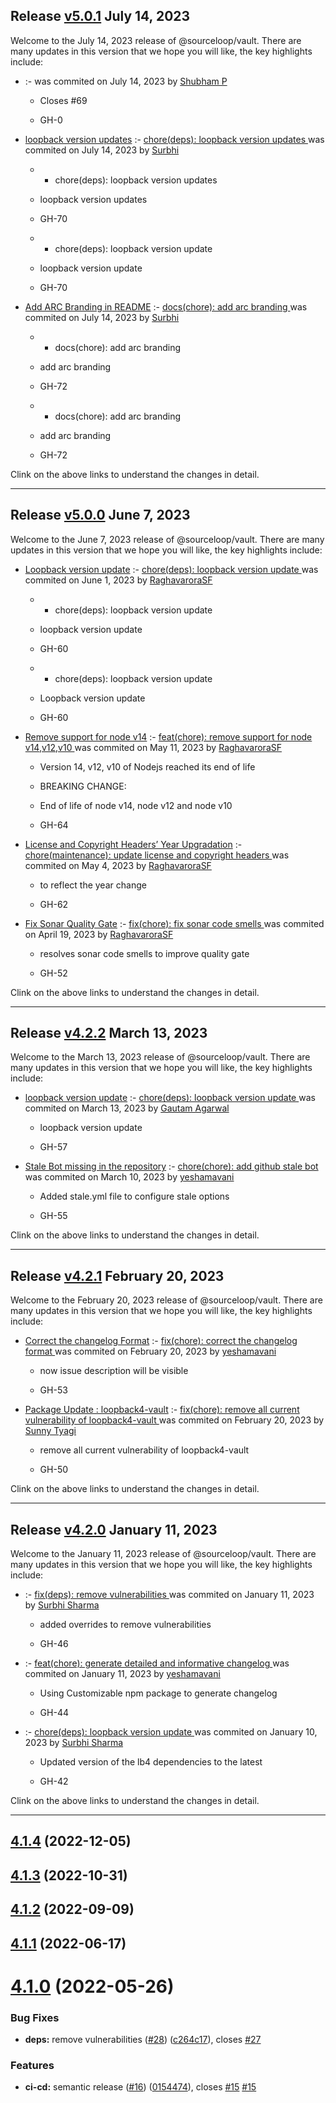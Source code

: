 ## Release [v5.0.1](https://github.com/sourcefuse/loopback4-vault/compare/v5.0.0..v5.0.1) July 14, 2023
Welcome to the July 14, 2023 release of @sourceloop/vault. There are many updates in this version that we hope you will like, the key highlights include:

  - [](https://github.com/sourcefuse/loopback4-vault/issues/0) :- [](https://github.com/sourcefuse/loopback4-vault/commit/ce4586a1212842fe17682f4d18cce056f6445104) was commited on July 14, 2023 by [Shubham P](mailto:shubham.prajapat@sourcefuse.com)
    
      - Closes #69
      
      - GH-0
      
  
  - [loopback version updates](https://github.com/sourcefuse/loopback4-vault/issues/70) :- [chore(deps): loopback version updates ](https://github.com/sourcefuse/loopback4-vault/commit/5f00640ed6c7a7ac6b94b5d34cb19add021ad0e6) was commited on July 14, 2023 by [Surbhi](mailto:98279679+Surbhi-sharma1@users.noreply.github.com)
    
      - * chore(deps): loopback version updates
      
      -  loopback version updates
      
      -  GH-70
      
      - * chore(deps): loopback version update
      
      -  loopback version update
      
      -  GH-70
      
  
  - [Add ARC Branding in README](https://github.com/sourcefuse/loopback4-vault/issues/72) :- [docs(chore): add arc branding ](https://github.com/sourcefuse/loopback4-vault/commit/3b9f390ad6c13f3811c76d4c50b6e59fc62ae8b6) was commited on July 14, 2023 by [Surbhi](mailto:98279679+Surbhi-sharma1@users.noreply.github.com)
    
      - * docs(chore): add arc branding
      
      -  add arc branding
      
      -  GH-72
      
      - * docs(chore): add arc branding
      
      -  add arc branding
      
      -  GH-72
      
  
Clink on the above links to understand the changes in detail.
  ___

## Release [v5.0.0](https://github.com/sourcefuse/loopback4-vault/compare/v4.2.2..v5.0.0) June 7, 2023
Welcome to the June 7, 2023 release of @sourceloop/vault. There are many updates in this version that we hope you will like, the key highlights include:

  - [Loopback version update](https://github.com/sourcefuse/loopback4-vault/issues/60) :- [chore(deps): loopback version update ](https://github.com/sourcefuse/loopback4-vault/commit/5d37a39aed931e1c7894b582e48677112e4c47fc) was commited on June 1, 2023 by [RaghavaroraSF](mailto:97958393+RaghavaroraSF@users.noreply.github.com)
    
      - * chore(deps): loopback version update
      
      -  loopback version update
      
      -  GH-60
      
      - * chore(deps): loopback version update
      
      -  Loopback version update
      
      -  GH-60
      
  
  - [Remove support for node v14](https://github.com/sourcefuse/loopback4-vault/issues/64) :- [feat(chore): remove support for node v14,v12,v10 ](https://github.com/sourcefuse/loopback4-vault/commit/ca0049e5e142ec737cedf7de11a997f82cbcde34) was commited on May 11, 2023 by [RaghavaroraSF](mailto:97958393+RaghavaroraSF@users.noreply.github.com)
    
      - Version 14, v12, v10 of Nodejs reached its end of life
      
      -  BREAKING CHANGE:
      
      - End of life of node v14, node v12 and node v10
      
      -  GH-64
      
  
  - [License and Copyright Headers’ Year Upgradation](https://github.com/sourcefuse/loopback4-vault/issues/62) :- [chore(maintenance): update license and copyright headers ](https://github.com/sourcefuse/loopback4-vault/commit/db603625bbe933eba74998ca36e458ff06c0b77e) was commited on May 4, 2023 by [RaghavaroraSF](mailto:97958393+RaghavaroraSF@users.noreply.github.com)
    
      - to reflect the year change
      
      -  GH-62
      
  
  - [Fix Sonar Quality Gate](https://github.com/sourcefuse/loopback4-vault/issues/52) :- [fix(chore): fix sonar code smells ](https://github.com/sourcefuse/loopback4-vault/commit/74056629f1429d4b019b8bb20e51aa69d0ec260a) was commited on April 19, 2023 by [RaghavaroraSF](mailto:97958393+RaghavaroraSF@users.noreply.github.com)
    
      - resolves sonar code smells to improve quality gate
      
      -  GH-52
      
  
Clink on the above links to understand the changes in detail.
  ___

## Release [v4.2.2](https://github.com/sourcefuse/loopback4-vault/compare/v4.2.1..v4.2.2) March 13, 2023
Welcome to the March 13, 2023 release of @sourceloop/vault. There are many updates in this version that we hope you will like, the key highlights include:

  - [loopback version update](https://github.com/sourcefuse/loopback4-vault/issues/57) :- [chore(deps): loopback version update ](https://github.com/sourcefuse/loopback4-vault/commit/2d1d83fda71dc064bc4cde48a26a514c7714ad07) was commited on March 13, 2023 by [Gautam Agarwal](mailto:108651274+gautam23-sf@users.noreply.github.com)
    
      - loopback version update
      
      -  GH-57
      
  
  - [Stale Bot missing in the repository](https://github.com/sourcefuse/loopback4-vault/issues/55) :- [chore(chore): add github stale bot ](https://github.com/sourcefuse/loopback4-vault/commit/ed89673ec5b18e964e92547f010f03c1a03b7e75) was commited on March 10, 2023 by [yeshamavani](mailto:83634146+yeshamavani@users.noreply.github.com)
    
      - Added stale.yml file to configure stale options
      
      -  GH-55
      
  
Clink on the above links to understand the changes in detail.
  ___

## Release [v4.2.1](https://github.com/sourcefuse/loopback4-vault/compare/v4.2.0..v4.2.1) February 20, 2023
Welcome to the February 20, 2023 release of @sourceloop/vault. There are many updates in this version that we hope you will like, the key highlights include:

  - [Correct the changelog Format](https://github.com/sourcefuse/loopback4-vault/issues/53) :- [fix(chore): correct the changelog format ](https://github.com/sourcefuse/loopback4-vault/commit/384255541a5583367370f175e22efff58a9f0f68) was commited on February 20, 2023 by [yeshamavani](mailto:83634146+yeshamavani@users.noreply.github.com)
    
      - now issue description will be visible
      
      -  GH-53
      
  
  - [Package Update : loopback4-vault](https://github.com/sourcefuse/loopback4-vault/issues/50) :- [fix(chore): remove all current vulnerability of loopback4-vault ](https://github.com/sourcefuse/loopback4-vault/commit/559a0543d1cf00d23cfbb65b72204b3044ae8b66) was commited on February 20, 2023 by [Sunny Tyagi](mailto:107617248+Tyagi-Sunny@users.noreply.github.com)
    
      - remove all current vulnerability of loopback4-vault
      
      -  GH-50
      
  
Clink on the above links to understand the changes in detail.
  ___

## Release [v4.2.0](https://github.com/sourcefuse/loopback4-vault/compare/v4.1.4..v4.2.0) January 11, 2023
Welcome to the January 11, 2023 release of @sourceloop/vault. There are many updates in this version that we hope you will like, the key highlights include:

  - [](https://github.com/sourcefuse/loopback4-vault/issues/-46) :- [fix(deps): remove vulnerabilities ](https://github.com/sourcefuse/loopback4-vault/commit/5a198e302e0e7ab5daa8c249693cf52f0aef1d7a) was commited on January 11, 2023 by [Surbhi Sharma](mailto:98279679+Surbhi-sharma1@users.noreply.github.com)
    
      - added overrides to remove vulnerabilities
      
      -  GH-46
      
  
  - [](https://github.com/sourcefuse/loopback4-vault/issues/-44) :- [feat(chore): generate detailed and informative changelog ](https://github.com/sourcefuse/loopback4-vault/commit/c334b76f72a3fbda649d50e1652cb1c98794f0a0) was commited on January 11, 2023 by [yeshamavani](mailto:83634146+yeshamavani@users.noreply.github.com)
    
      - Using Customizable npm package to generate changelog
      
      -  GH-44
      
  
  - [](https://github.com/sourcefuse/loopback4-vault/issues/-42) :- [chore(deps): loopback version update ](https://github.com/sourcefuse/loopback4-vault/commit/67e190326674dc7fbb3ca3757eaeba7337bb0b4e) was commited on January 10, 2023 by [Surbhi Sharma](mailto:98279679+Surbhi-sharma1@users.noreply.github.com)
    
      - Updated version of the lb4 dependencies to the latest
      
      -  GH-42
      
  
Clink on the above links to understand the changes in detail.
  ___

## [4.1.4](https://github.com/sourcefuse/loopback4-vault/compare/v4.1.3...v4.1.4) (2022-12-05)

## [4.1.3](https://github.com/sourcefuse/loopback4-vault/compare/v4.1.2...v4.1.3) (2022-10-31)

## [4.1.2](https://github.com/sourcefuse/loopback4-vault/compare/v4.1.1...v4.1.2) (2022-09-09)

## [4.1.1](https://github.com/sourcefuse/loopback4-vault/compare/v4.1.0...v4.1.1) (2022-06-17)

# [4.1.0](https://github.com/sourcefuse/loopback4-vault/compare/v4.0.3...v4.1.0) (2022-05-26)


### Bug Fixes

* **deps:** remove vulnerabilities ([#28](https://github.com/sourcefuse/loopback4-vault/issues/28)) ([c264c17](https://github.com/sourcefuse/loopback4-vault/commit/c264c17c4889012f51616f2590044030d4ab0b7f)), closes [#27](https://github.com/sourcefuse/loopback4-vault/issues/27)


### Features

* **ci-cd:** semantic release ([#16](https://github.com/sourcefuse/loopback4-vault/issues/16)) ([0154474](https://github.com/sourcefuse/loopback4-vault/commit/0154474353f02d2141b006c9d2b07c918bc32634)), closes [#15](https://github.com/sourcefuse/loopback4-vault/issues/15) [#15](https://github.com/sourcefuse/loopback4-vault/issues/15)